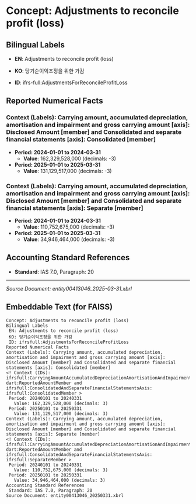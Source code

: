 # Concept: Adjustments to reconcile profit (loss)

## Bilingual Labels
- **EN**: Adjustments to reconcile profit (loss)
- **KO**: 당기순이익조정을 위한 가감

- **ID**: ifrs-full:AdjustmentsForReconcileProfitLoss

## Reported Numerical Facts

### **Context (Labels): Carrying amount, accumulated depreciation, amortisation and impairment and gross carrying amount [axis]: Disclosed Amount [member] and Consolidated and separate financial statements [axis]: Consolidated [member]**
<!-- Context (IDs): ifrs-full:CarryingAmountAccumulatedDepreciationAmortisationAndImpairmentAndGrossCarryingAmountAxis: dart:ReportedAmountMember and ifrs-full:ConsolidatedAndSeparateFinancialStatementsAxis: ifrs-full:ConsolidatedMember -->
- **Period: 2024-01-01 to 2024-03-31**
  - **Value**: 162,329,528,000 (decimals: -3)
- **Period: 2025-01-01 to 2025-03-31**
  - **Value**: 131,129,517,000 (decimals: -3)

### **Context (Labels): Carrying amount, accumulated depreciation, amortisation and impairment and gross carrying amount [axis]: Disclosed Amount [member] and Consolidated and separate financial statements [axis]: Separate [member]**
<!-- Context (IDs): ifrs-full:CarryingAmountAccumulatedDepreciationAmortisationAndImpairmentAndGrossCarryingAmountAxis: dart:ReportedAmountMember and ifrs-full:ConsolidatedAndSeparateFinancialStatementsAxis: ifrs-full:SeparateMember -->
- **Period: 2024-01-01 to 2024-03-31**
  - **Value**: 110,752,675,000 (decimals: -3)
- **Period: 2025-01-01 to 2025-03-31**
  - **Value**: 34,946,464,000 (decimals: -3)

## Accounting Standard References
- **Standard**: IAS 7.0, Paragraph: 20

---
*Source Document: entity00413046_2025-03-31.xbrl*
## Embeddable Text (for FAISS)
```text
Concept: Adjustments to reconcile profit (loss)
Bilingual Labels
 EN: Adjustments to reconcile profit (loss)
 KO: 당기순이익조정을 위한 가감
 ID: ifrsfull:AdjustmentsForReconcileProfitLoss
Reported Numerical Facts
Context (Labels): Carrying amount, accumulated depreciation, amortisation and impairment and gross carrying amount [axis]: Disclosed Amount [member] and Consolidated and separate financial statements [axis]: Consolidated [member]
<! Context (IDs): ifrsfull:CarryingAmountAccumulatedDepreciationAmortisationAndImpairmentAndGrossCarryingAmountAxis: dart:ReportedAmountMember and ifrsfull:ConsolidatedAndSeparateFinancialStatementsAxis: ifrsfull:ConsolidatedMember >
 Period: 20240101 to 20240331
   Value: 162,329,528,000 (decimals: 3)
 Period: 20250101 to 20250331
   Value: 131,129,517,000 (decimals: 3)
Context (Labels): Carrying amount, accumulated depreciation, amortisation and impairment and gross carrying amount [axis]: Disclosed Amount [member] and Consolidated and separate financial statements [axis]: Separate [member]
<! Context (IDs): ifrsfull:CarryingAmountAccumulatedDepreciationAmortisationAndImpairmentAndGrossCarryingAmountAxis: dart:ReportedAmountMember and ifrsfull:ConsolidatedAndSeparateFinancialStatementsAxis: ifrsfull:SeparateMember >
 Period: 20240101 to 20240331
   Value: 110,752,675,000 (decimals: 3)
 Period: 20250101 to 20250331
   Value: 34,946,464,000 (decimals: 3)
Accounting Standard References
 Standard: IAS 7.0, Paragraph: 20
Source Document: entity00413046_20250331.xbrl
```